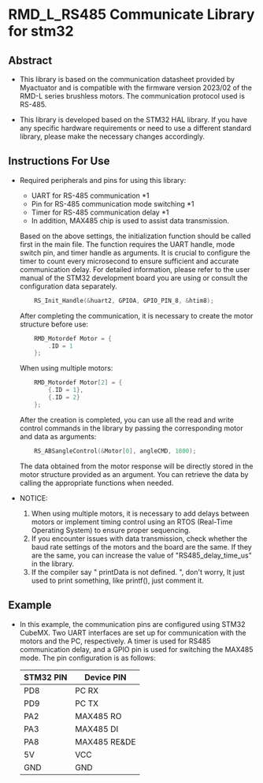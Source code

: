 # RMD_L_RS485 Communicate Library for stm32

## Abstract
- This library is based on the communication datasheet provided by Myactuator and is compatible with the firmware version 2023/02 of the RMD-L series brushless motors. The communication protocol used is RS-485.

- This library is developed based on the STM32 HAL library. If you have any specific hardware requirements or need to use a different standard library, please make the necessary changes accordingly.

## Instructions For Use
- Required peripherals and pins for using this library:
  - UART for RS-485 communication *1
  - Pin for RS-485 communication mode switching *1
  - Timer for RS-485 communication delay *1
  - In addition, MAX485 chip is used to assist data transmission.
  
  Based on the above settings, the initialization function should be called first in the main file. The function requires the UART handle, mode switch pin, and timer handle as arguments. It is crucial to configure the timer to count every microsecond to ensure sufficient and accurate communication delay. For detailed information, please refer to the user manual of the STM32 development board you are using or consult the configuration data separately.
    ```C
        RS_Init_Handle(&huart2, GPIOA, GPIO_PIN_8, &htim8);
    ```
    After completing the communication, it is necessary to create the motor structure before use:
    ```C
        RMD_Motordef Motor = {
    	    .ID = 1
	    };
    ```
    When using multiple motors:
    ```C
        RMD_Motordef Motor[2] = {
            {.ID = 1},
            {.ID = 2}
    	};
    ```
    After the creation is completed, you can use all the read and write control commands in the library by passing the corresponding motor and data as arguments:
    ```C
        RS_ABSangleControl(&Motor[0], angleCMD, 1800);
    ```
    The data obtained from the motor response will be directly stored in the motor structure provided as an argument. You can retrieve the data by calling the appropriate functions when needed.

- NOTICE:
  1. When using multiple motors, it is necessary to add delays between motors or implement timing control using an RTOS (Real-Time Operating System) to ensure proper sequencing.
  2. If you encounter issues with data transmission, check whether the baud rate settings of the motors and the board are the same. If they are the same, you can increase the value of "RS485_delay_time_us" in the library.
  3. If the compiler say " printData is not defined. ", don't worry, It just used to print something, like printf(), just comment it.

## Example
- In this example, the communication pins are configured using STM32 CubeMX. Two UART interfaces are set up for communication with the motors and the PC, respectively. A timer is used for RS485 communication delay, and a GPIO pin is used for switching the MAX485 mode. The pin configuration is as follows:
  
  | STM32 PIN | Device PIN |
  | --- | --- |
  |PD8|PC RX|
  |PD9|PC TX|
  |PA2|MAX485 RO|
  |PA3|MAX485 DI|
  |PA8|MAX485 RE&DE|
  |5V|VCC|
  |GND|GND|
